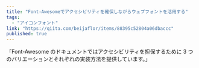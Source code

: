 ```yaml
---
title: "Font-Awesomeでアクセシビリティを確保しながらウェブフォントを活用する"
tags:
  - "アイコンフォント"
link: "https://qiita.com/beijaflor/items/88395c52804a06dbaccc"
published: true
---
```


「Font-Awesome のドキュメントではアクセシビリティを担保するために 3 つのバリエーションとそれぞれの実装方法を提供しています。」

